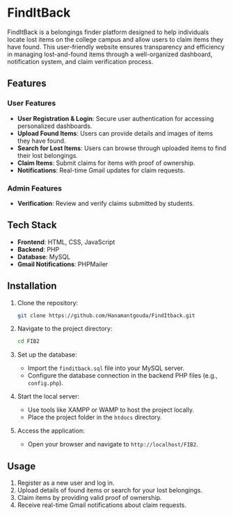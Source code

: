 # FindItBack

FindItBack is a belongings finder platform designed to help individuals locate lost items on the college campus and allow users to claim items they have found. This user-friendly website ensures transparency and efficiency in managing lost-and-found items through a well-organized dashboard, notification system, and claim verification process.

## Features

### User Features
- **User Registration & Login**: Secure user authentication for accessing personalized dashboards.
- **Upload Found Items**: Users can provide details and images of items they have found.
- **Search for Lost Items**: Users can browse through uploaded items to find their lost belongings.
- **Claim Items**: Submit claims for items with proof of ownership.
- **Notifications**: Real-time Gmail updates for claim requests.

### Admin Features
- **Verification**: Review and verify claims submitted by students.

## Tech Stack
- **Frontend**: HTML, CSS, JavaScript
- **Backend**: PHP
- **Database**: MySQL
- **Gmail Notifications**: PHPMailer

## Installation
1. Clone the repository:
   ```bash
   git clone https://github.com/Hanamantgouda/FindItback.git
   ```

2. Navigate to the project directory:
   ```bash
   cd FIB2
   ```

3. Set up the database:
   - Import the `finditback.sql` file into your MySQL server.
   - Configure the database connection in the backend PHP files (e.g., `config.php`).

4. Start the local server:
   - Use tools like XAMPP or WAMP to host the project locally.
   - Place the project folder in the `htdocs` directory.

5. Access the application:
   - Open your browser and navigate to `http://localhost/FIB2`.

## Usage
1. Register as a new user and log in.
2. Upload details of found items or search for your lost belongings.
3. Claim items by providing valid proof of ownership.
4. Receive real-time Gmail notifications about claim requests.

